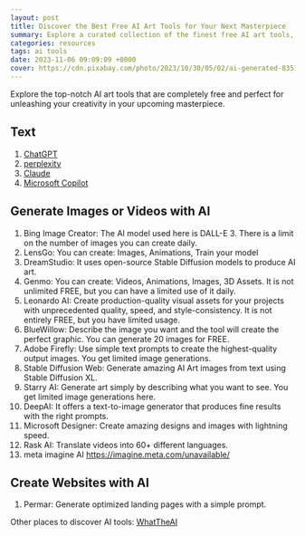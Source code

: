 ```yaml
---
layout: post
title: Discover the Best Free AI Art Tools for Your Next Masterpiece
summary: Explore a curated collection of the finest free AI art tools, designed to help you bring your artistic vision to life.
categories: resources
tags: ai tools
date: 2023-11-06 09:09:09 +0000
cover: https://cdn.pixabay.com/photo/2023/10/30/05/02/ai-generated-8351760_1280.png
---
```


Explore the top-notch AI art tools that are completely free and perfect for unleashing your creativity in your upcoming masterpiece.

## Text

1. <a href="https://chat.openai.com/" target="_blank">ChatGPT</a>
2. <a href="https://www.perplexity.ai/" target="_blank">perplexity</a>
3. <a href="https://claude.ai/onboarding" target="_blank">Claude</a>
4. <a href="https://copilot.microsoft.com/" target="_blank">Microsoft Copilot</a>

## Generate Images or Videos with AI

1. Bing Image Creator: The AI model used here is DALL-E 3. There is a limit on the number of images you can create daily.
2. LensGo: You can create: Images, Animations, Train your model
3. DreamStudio: It uses open-source Stable Diffusion models to produce AI art.
4. Genmo: You can create: Videos, Animations, Images, 3D Assets. It is not unlimited FREE, but you can have a limited use of it daily.
5. Leonardo AI: Create production-quality visual assets for your projects with unprecedented quality, speed, and style-consistency. It is not entirely FREE, but you have limited usage.
6. BlueWillow: Describe the image you want and the tool will create the perfect graphic. You can generate 20 images for FREE.
7. Adobe Firefly: Use simple text prompts to create the highest-quality output images. You get limited image generations.
8. Stable Diffusion Web: Generate amazing AI Art images from text using Stable Diffusion XL.
9. Starry AI: Generate art simply by describing what you want to see. You get limited image generations here.
10. DeepAI: It offers a text-to-image generator that produces fine results with the right prompts.
11. Microsoft Designer: Create amazing designs and images with lightning speed.
12. Rask AI: Translate videos into 60+ different languages.
13. meta imagine AI https://imagine.meta.com/unavailable/

## Create Websites with AI

1. Permar: Generate optimized landing pages with a simple prompt.

Other places to discover AI tools: <a href="https://whattheai.tech" target="_blank">WhatTheAI</a>
